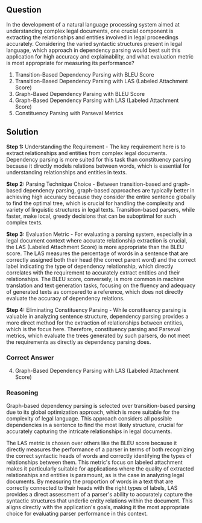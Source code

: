 ## Question
In the development of a natural language processing system aimed at understanding complex legal documents, one crucial component is extracting the relationships and entities involved in legal proceedings accurately. Considering the varied syntactic structures present in legal language, which approach in dependency parsing would best suit this application for high accuracy and explainability, and what evaluation metric is most appropriate for measuring its performance?

1. Transition-Based Dependency Parsing with BLEU Score
2. Transition-Based Dependency Parsing with LAS (Labeled Attachment Score)
3. Graph-Based Dependency Parsing with BLEU Score
4. Graph-Based Dependency Parsing with LAS (Labeled Attachment Score)
5. Constituency Parsing with Parseval Metrics

## Solution

**Step 1:** Understanding the Requirement - The key requirement here is to extract relationships and entities from complex legal documents. Dependency parsing is more suited for this task than constituency parsing because it directly models relations between words, which is essential for understanding relationships and entities in texts.

**Step 2:** Parsing Technique Choice - Between transition-based and graph-based dependency parsing, graph-based approaches are typically better in achieving high accuracy because they consider the entire sentence globally to find the optimal tree, which is crucial for handling the complexity and variety of linguistic structures in legal texts. Transition-based parsers, while faster, make local, greedy decisions that can be suboptimal for such complex texts.

**Step 3:** Evaluation Metric - For evaluating a parsing system, especially in a legal document context where accurate relationship extraction is crucial, the LAS (Labeled Attachment Score) is more appropriate than the BLEU score. The LAS measures the percentage of words in a sentence that are correctly assigned both their head (the correct parent word) and the correct label indicating the type of dependency relationship, which directly correlates with the requirement to accurately extract entities and their relationships. The BLEU score, conversely, is more common in machine translation and text generation tasks, focusing on the fluency and adequacy of generated texts as compared to a reference, which does not directly evaluate the accuracy of dependency relations.

**Step 4:** Eliminating Constituency Parsing - While constituency parsing is valuable in analyzing sentence structure, dependency parsing provides a more direct method for the extraction of relationships between entities, which is the focus here. Therefore, constituency parsing and Parseval metrics, which evaluate the trees generated by such parsers, do not meet the requirements as directly as dependency parsing does.

### Correct Answer
4. Graph-Based Dependency Parsing with LAS (Labeled Attachment Score)

### Reasoning
Graph-based dependency parsing is selected over transition-based parsing due to its global optimization approach, which is more suitable for the complexity of legal language. This approach considers all possible dependencies in a sentence to find the most likely structure, crucial for accurately capturing the intricate relationships in legal documents.

The LAS metric is chosen over others like the BLEU score because it directly measures the performance of a parser in terms of both recognizing the correct syntactic heads of words and correctly identifying the types of relationships between them. This metric's focus on labeled attachment makes it particularly suitable for applications where the quality of extracted relationships and entities is paramount, as is the case in analyzing legal documents. By measuring the proportion of words in a text that are correctly connected to their heads with the right types of labels, LAS provides a direct assessment of a parser's ability to accurately capture the syntactic structures that underlie entity relations within the document. This aligns directly with the application's goals, making it the most appropriate choice for evaluating parser performance in this context.